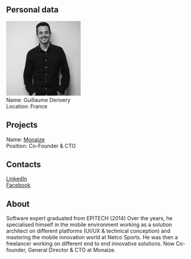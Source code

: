 ## Personal data
![guillaume derivery photo](photo/guillaume_derivery.jpg)  
Name:   Guillaume Derivery  
Location: France  
## Projects 
Name: [Monaize](../projects/monaize.md)  
Position: Co-Founder & CTO   
## Contacts
[LinkedIn](https://www.linkedin.com/in/guillaume-derivery-07794154/)  
[Facebook](https://www.facebook.com/profile.php?id=100013928466822)
## About
Software expert graduated from EPITECH (2014)
Over the years, he specialised himself in the mobile environment working as a solution architect on different platforms (UI/UX & technical conception) and mastering the mobile innovation world at Netco Sports.
He was then a freelancer working on different end to end innovative solutions.
Now Co-founder, General Director & CTO at Monaize.
